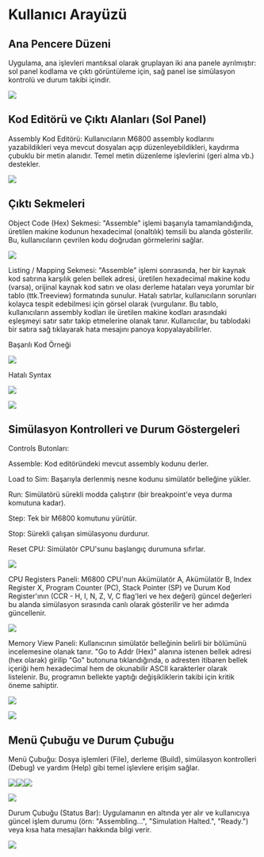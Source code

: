 

# Kullanıcı Arayüzü

## Ana Pencere Düzeni

Uygulama, ana işlevleri mantıksal olarak gruplayan iki ana panele ayrılmıştır: sol panel kodlama ve çıktı görüntüleme için, sağ panel ise simülasyon kontrolü ve durum takibi içindir.

![](https://lh7-rt.googleusercontent.com/docsz/AD_4nXfGn0EQwrWp-Cb1x_MNtWWlxNcsZ_9Bpz7pjeRLGy3P0EQFpQd1xcKrr54WNS4M_Iv5oJMpjjt5MzP0hi0yO402LLk2kPXJD5nw5pJpC6jFEgG33oqeeT0C9P92ctR1noYaB5idSA?key=cZKUb2HtPJWYIRwa8MP5gA)

  

## Kod Editörü ve Çıktı Alanları (Sol Panel)

Assembly Kod Editörü: Kullanıcıların M6800 assembly kodlarını yazabildikleri veya mevcut dosyaları açıp düzenleyebildikleri, kaydırma çubuklu bir metin alanıdır. Temel metin düzenleme işlevlerini (geri alma vb.) destekler.

![](https://lh7-rt.googleusercontent.com/docsz/AD_4nXcKL2PkRnC_SrXXgKqFfrDH9OS-kBa98QlotkFcAFbS9qwBcJhegaWm6_RAnUMvp25mpm2iUap8ow_IoQI938FLkpHHyqrdoXc66qzy6DYkFjobeLj0We4qKg8aTbBXDZL2GMgYYg?key=cZKUb2HtPJWYIRwa8MP5gA)

  

## Çıktı Sekmeleri

Object Code (Hex) Sekmesi: "Assemble" işlemi başarıyla tamamlandığında, üretilen makine kodunun hexadecimal (onaltılık) temsili bu alanda gösterilir. Bu, kullanıcıların çevrilen kodu doğrudan görmelerini sağlar.

![](https://lh7-rt.googleusercontent.com/docsz/AD_4nXcfBKh2xbvVn6_VZX2FTYx4eWtG7kcIbSkhKc8A8LnGS3YEQjmfA5_Xe3EeFsGmsHeyPar9cX_5f4nklMTdcw9M-1lcIwyOzfbRMeyVo6HzRmfHvCu7PoHnlE4RIOwb6pOZVzfG?key=cZKUb2HtPJWYIRwa8MP5gA)

  

Listing / Mapping Sekmesi: "Assemble" işlemi sonrasında, her bir kaynak kod satırına karşılık gelen bellek adresi, üretilen hexadecimal makine kodu (varsa), orijinal kaynak kod satırı ve olası derleme hataları veya yorumlar bir tablo (ttk.Treeview) formatında sunulur. Hatalı satırlar, kullanıcıların sorunları kolayca tespit edebilmesi için görsel olarak (vurgulanır. Bu tablo, kullanıcıların assembly kodları ile üretilen makine kodları arasındaki eşleşmeyi satır satır takip etmelerine olanak tanır. Kullanıcılar, bu tablodaki bir satıra sağ tıklayarak hata mesajını panoya kopyalayabilirler.

Başarılı Kod Örneği

![](https://lh7-rt.googleusercontent.com/docsz/AD_4nXd-XZnLj_CMa1oPl-xjL5L3CA4CKMrePJAjMwc9BGxBO35mEtqF8bTWDaP52lTv-qgBpjFvuEM48sp-mDW_MD_K_G9TqJkFHVSFaUvszyTsO60-yduHM9FZsQiqCT_Qu3JkugiQtQ?key=cZKUb2HtPJWYIRwa8MP5gA)

Hatalı Syntax

![](https://lh7-rt.googleusercontent.com/docsz/AD_4nXcf1OHiiJ3Ab3ExFcnD5s0ZsAsgkaBtS1JibNASWnHsnuBI2SCkSScGIuhVCyxf6gcGhvuyVe9uHBWs5NO5k0xrSo3puCNPJRMxfm431KtdEVHXdsla83km82xtuiJSjqVxeFiebw?key=cZKUb2HtPJWYIRwa8MP5gA)

![](https://lh7-rt.googleusercontent.com/docsz/AD_4nXfPISC1hby7ETCx_v2zK6vTNrzan8JtDSzGVeh0wWIJKjwbecVSzV1QFaDdIB6DqCnYkJqxIrSMJT5YP_P70lHl9SOOyZXxOePZNIBxCCKIeUupd71qneHN3QeNvGjd51uhZ3w?key=cZKUb2HtPJWYIRwa8MP5gA)

## Simülasyon Kontrolleri ve Durum Göstergeleri

Controls Butonları:

Assemble: Kod editöründeki mevcut assembly kodunu derler.

Load to Sim: Başarıyla derlenmiş nesne kodunu simülatör belleğine yükler.

Run: Simülatörü sürekli modda çalıştırır (bir breakpoint'e veya durma komutuna kadar).

Step: Tek bir M6800 komutunu yürütür.

Stop: Sürekli çalışan simülasyonu durdurur.

Reset CPU: Simülatör CPU'sunu başlangıç durumuna sıfırlar.

  

![](https://lh7-rt.googleusercontent.com/docsz/AD_4nXftgfgLhJnmHOeCUGKYBo2cMdr0Y0yZuM2ibjIC3D6RD11eB_0_vuAE4NBz_y86X1i_VsCfGXh5vJuoAxXarlziZLMRjdI5m4pSt5p0kJgxPDBTbNJPMtXumn903NFosYbUW6ieQg?key=cZKUb2HtPJWYIRwa8MP5gA)

CPU Registers Paneli: M6800 CPU'nun Akümülatör A, Akümülatör B, Index Register X, Program Counter (PC), Stack Pointer (SP) ve Durum Kod Register'ının (CCR - H, I, N, Z, V, C flag'leri ve hex değeri) güncel değerleri bu alanda simülasyon sırasında canlı olarak gösterilir ve her adımda güncellenir.

![](https://lh7-rt.googleusercontent.com/docsz/AD_4nXe0aNHSp6oB3VZF4YR_d85MbcP-qPvR_OsM0IgGvRj0a2ixS3gCIdlj12YPHtqmDnl9S4xby4uKxncNEswDNYYm3kBkBlVqNBnVohcQZ9TIjFzv0UpmF4qBxOZVgbJmWEhT25B_Kg?key=cZKUb2HtPJWYIRwa8MP5gA)

Memory View Paneli: Kullanıcının simülatör belleğinin belirli bir bölümünü incelemesine olanak tanır. "Go to Addr (Hex)" alanına istenen bellek adresi (hex olarak) girilip "Go" butonuna tıklandığında, o adresten itibaren bellek içeriği hem hexadecimal hem de okunabilir ASCII karakterler olarak listelenir. Bu, programın bellekte yaptığı değişikliklerin takibi için kritik öneme sahiptir.

![](https://lh7-rt.googleusercontent.com/docsz/AD_4nXfH9qj4geLptl3CDNyEyYLqWvtMVMDr0aLDoiNKkC7sOzrt_WWESAXjg2NoTUt0kmtKBHBm_i1mWam6iy0Iwd0RQ0XalK5HqpFmkiCHcMjAgmEJRb9agOctSsYP8pI8-6a5r3js3g?key=cZKUb2HtPJWYIRwa8MP5gA)

  

![](https://lh7-rt.googleusercontent.com/docsz/AD_4nXdJm_BelGCIN37mwfifYM4aM_pNjyfFJ1jEwgXlCgB7ZY83rsTK5JYVTu-36M63QlkEp8_4kVwRWlxkN9jzDzjAKnrdG4yMCBdq4jQB9No6ErC-ys6iM5jFPWHHalWLNwaBRKGV?key=cZKUb2HtPJWYIRwa8MP5gA)

## Menü Çubuğu ve Durum Çubuğu

Menü Çubuğu: Dosya işlemleri (File), derleme (Build), simülasyon kontrolleri (Debug) ve yardım (Help) gibi temel işlevlere erişim sağlar.

![](https://lh7-rt.googleusercontent.com/docsz/AD_4nXcF63Xk731j80LN4lvzG1hluZaWYXYdKxVCZmnacutTrZJGxOldibNmiJB22o2sDZ-BPx0xNu4FnigIWN1_b5yNSrBbn9RBpBFUdH6WTUEUoT4AUMNeUiiCChSLs0Jci0bKpue9_Q?key=cZKUb2HtPJWYIRwa8MP5gA)![](https://lh7-rt.googleusercontent.com/docsz/AD_4nXdftawltKGrHwsqjrlepQlIojvB8H7yopOYKepx2H55bHbbicwvXmKVfrIQupoEUPv0By_nk3Z7dETu0lJ6Q8vgpwwIJw0bmyklzFqqRyyoAcptJWTsyMB2nw0PE9wn5QmTpVF5QQ?key=cZKUb2HtPJWYIRwa8MP5gA)![](https://lh7-rt.googleusercontent.com/docsz/AD_4nXe22CBQaD_d6SqEpglDMpvVaYpCt6HBOE1gmltJ8Xh2UaGG_70yblpB7WTSzUu1gIB5tuveElyi0-zwCu6ZRiT-i6Znnf08sWH10iR816uc_kHcLJx_WOhzTIwROxNf51aDGodSnA?key=cZKUb2HtPJWYIRwa8MP5gA)

![](https://lh7-rt.googleusercontent.com/docsz/AD_4nXewKgFQvfCO_YPiUZaDGsy9-0nK93xW9MPjrYxC2yr_C1J082rCFDZ4590Bjn1v74SV1Rtapw5pg_vyY4eSi0X5mDOLiaaHX6PtJ6dMDQs1sf09rGKmnwWaEo7re8NTEkLi5bs5GA?key=cZKUb2HtPJWYIRwa8MP5gA)

Durum Çubuğu (Status Bar): Uygulamanın en altında yer alır ve kullanıcıya güncel işlem durumu (örn: "Assembling...", "Simulation Halted.", "Ready.") veya kısa hata mesajları hakkında bilgi verir.

![](https://lh7-rt.googleusercontent.com/docsz/AD_4nXcOQBQAJ4TZu00OpaMvif6_v5KQGIMngTl3C1GbOID24xXVARsWw6VGciCNxH7UeQCsfpbTN0e2jQQUVCuOk-XdXBxtEQS4LuRVfHFAk6vqjCOK96H7xbl96YFwqfPOAkC8HrbTvA?key=cZKUb2HtPJWYIRwa8MP5gA)

  
